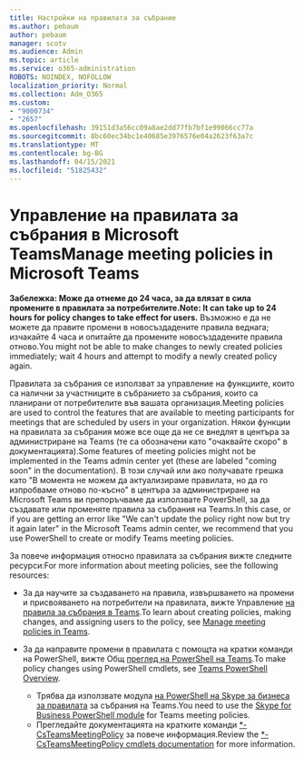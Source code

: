```yaml
---
title: Настройки на правилата за събрание
ms.author: pebaum
author: pebaum
manager: scotv
ms.audience: Admin
ms.topic: article
ms.service: o365-administration
ROBOTS: NOINDEX, NOFOLLOW
localization_priority: Normal
ms.collection: Adm_O365
ms.custom:
- "9000734"
- "2657"
ms.openlocfilehash: 39151d3a56cc09a8ae2dd77fb7bf1e99066cc77a
ms.sourcegitcommit: 8bc60ec34bc1e40685e3976576e04a2623f63a7c
ms.translationtype: MT
ms.contentlocale: bg-BG
ms.lasthandoff: 04/15/2021
ms.locfileid: "51825432"
---
```

# <a name="manage-meeting-policies-in-microsoft-teams"></a><span data-ttu-id="816f6-102">Управление на правилата за събрания в Microsoft Teams</span><span class="sxs-lookup"><span data-stu-id="816f6-102">Manage meeting policies in Microsoft Teams</span></span>

<span data-ttu-id="816f6-103">**Забележка: Може да отнеме до 24 часа, за да влязат в сила промените в правилата за потребителите.**</span><span class="sxs-lookup"><span data-stu-id="816f6-103">**Note: It can take up to 24 hours for policy changes to take effect for users.**</span></span> <span data-ttu-id="816f6-104">Възможно е да не можете да правите промени в новосъздадените правила веднага; изчакайте 4 часа и опитайте да промените новосъздадените правила отново.</span><span class="sxs-lookup"><span data-stu-id="816f6-104">You might not be able to make changes to newly created policies immediately; wait 4 hours and attempt to modify a newly created policy again.</span></span>

<span data-ttu-id="816f6-105">Правилата за събрания се използват за управление на функциите, които са налични за участниците в събранието за събрания, които са планирани от потребителите във вашата организация.</span><span class="sxs-lookup"><span data-stu-id="816f6-105">Meeting policies are used to control the features that are available to meeting participants for meetings that are scheduled by users in your organization.</span></span> <span data-ttu-id="816f6-106">Някои функции на правилата за събрания може все още да не се внедлят в центъра за администриране на Teams (те са обозначени като "очаквайте скоро" в документацията).</span><span class="sxs-lookup"><span data-stu-id="816f6-106">Some features of meeting policies might not be implemented in the Teams admin center yet (these are labeled "coming soon" in the documentation).</span></span> <span data-ttu-id="816f6-107">В този случай или ако получавате грешка като "В момента не можем да актуализираме правилата, но да го изпробваме отново по-късно" в центъра за администриране на Microsoft Teams ви препоръчваме да използвате PowerShell, за да създавате или променяте правила за събрания на Teams.</span><span class="sxs-lookup"><span data-stu-id="816f6-107">In this case, or if you are getting an error like "We can't update the policy right now but try it again later" in the Microsoft Teams admin center, we recommend that you use PowerShell to create or modify Teams meeting policies.</span></span> 

<span data-ttu-id="816f6-108">За повече информация относно правилата за събрания вижте следните ресурси:</span><span class="sxs-lookup"><span data-stu-id="816f6-108">For more information about meeting policies, see the following resources:</span></span>

- <span data-ttu-id="816f6-109">За да научите за създаването на правила, извършването на промени и присвояването на потребители на правилата, вижте Управление [на правила за събрания в Teams](https://docs.microsoft.com/microsoftteams/meeting-policies-in-teams).</span><span class="sxs-lookup"><span data-stu-id="816f6-109">To learn about creating policies, making changes, and assigning users to the policy, see [Manage meeting policies in Teams](https://docs.microsoft.com/microsoftteams/meeting-policies-in-teams).</span></span>

- <span data-ttu-id="816f6-110">За да направите промени в правилата с помощта на кратки команди на PowerShell, вижте Общ [преглед на PowerShell на Teams](https://docs.microsoft.com/microsoftteams/teams-powershell-overview).</span><span class="sxs-lookup"><span data-stu-id="816f6-110">To make policy changes using PowerShell cmdlets, see [Teams PowerShell Overview](https://docs.microsoft.com/microsoftteams/teams-powershell-overview).</span></span> 
    - <span data-ttu-id="816f6-111">Трябва да използвате модула [на PowerShell на Skype за бизнеса за правилата](https://docs.microsoft.com/skypeforbusiness/set-up-your-computer-for-windows-powershell/download-and-install-the-skype-for-business-online-connector) за събрания на Teams.</span><span class="sxs-lookup"><span data-stu-id="816f6-111">You need to use the [Skype for Business PowerShell module](https://docs.microsoft.com/skypeforbusiness/set-up-your-computer-for-windows-powershell/download-and-install-the-skype-for-business-online-connector) for Teams meeting policies.</span></span> 
    - <span data-ttu-id="816f6-112">Прегледайте документацията на кратките команди [\*-CsTeamsMeetingPolicy](https://docs.microsoft.com/search/?search=CsTeamsMeetingPolicy&view=skype-ps) за повече информация.</span><span class="sxs-lookup"><span data-stu-id="816f6-112">Review the [\*-CsTeamsMeetingPolicy cmdlets documentation](https://docs.microsoft.com/search/?search=CsTeamsMeetingPolicy&view=skype-ps) for more information.</span></span>

